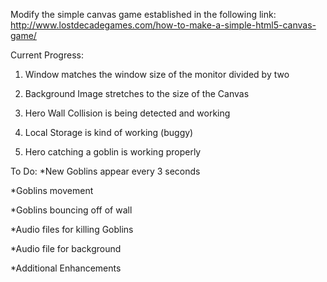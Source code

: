 Modify the simple canvas game established in the following link: http://www.lostdecadegames.com/how-to-make-a-simple-html5-canvas-game/

Current Progress:

1. Window matches the window size of the monitor divided by two

2. Background Image stretches to the size of the Canvas

3. Hero Wall Collision is being detected and working

4. Local Storage is kind of working (buggy)

5. Hero catching a goblin is working properly

To Do:
*New Goblins appear every 3 seconds

*Goblins movement

*Goblins bouncing off of wall

*Audio files for killing Goblins

*Audio file for background

*Additional Enhancements
